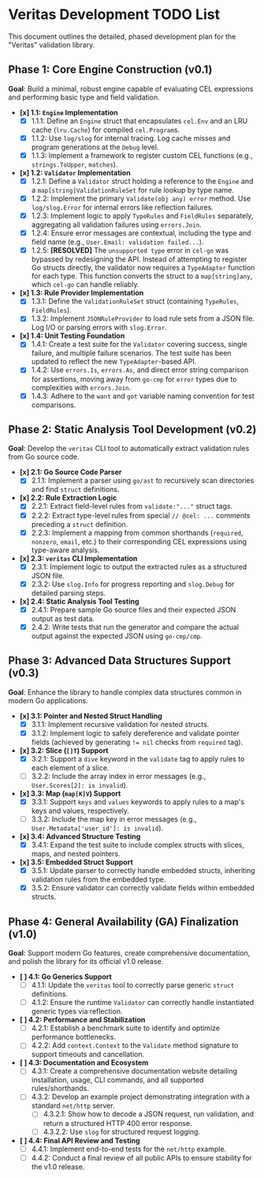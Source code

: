 # Veritas Development TODO List

This document outlines the detailed, phased development plan for the "Veritas" validation library.

## Phase 1: Core Engine Construction (v0.1)

**Goal**: Build a minimal, robust engine capable of evaluating CEL expressions and performing basic type and field validation.

-   **[x] 1.1: `Engine` Implementation**
    -   [x] 1.1.1: Define an `Engine` struct that encapsulates `cel.Env` and an LRU cache (`lru.Cache`) for compiled `cel.Program`s.
    -   [x] 1.1.2: Use `log/slog` for internal tracing. Log cache misses and program generations at the `Debug` level.
    -   [x] 1.1.3: Implement a framework to register custom CEL functions (e.g., `strings.ToUpper`, `matches`).

-   **[x] 1.2: `Validator` Implementation**
    -   [x] 1.2.1: Define a `Validator` struct holding a reference to the `Engine` and a `map[string]ValidationRuleSet` for rule lookup by type name.
    -   [x] 1.2.2: Implement the primary `Validate(obj any) error` method. Use `log/slog.Error` for internal errors like reflection failures.
    -   [x] 1.2.3: Implement logic to apply `TypeRules` and `FieldRules` separately, aggregating all validation failures using `errors.Join`.
    -   [x] 1.2.4: Ensure error messages are contextual, including the type and field name (e.g., `User.Email: validation failed...`).
    -   [x] 1.2.5: **[RESOLVED]** The `unsupported type` error in `cel-go` was bypassed by redesigning the API. Instead of attempting to register Go structs directly, the validator now requires a `TypeAdapter` function for each type. This function converts the struct to a `map[string]any`, which `cel-go` can handle reliably.

-   **[x] 1.3: Rule Provider Implementation**
    -   [x] 1.3.1: Define the `ValidationRuleSet` struct (containing `TypeRules`, `FieldRules`).
    -   [x] 1.3.2: Implement `JSONRuleProvider` to load rule sets from a JSON file. Log I/O or parsing errors with `slog.Error`.

-   **[x] 1.4: Unit Testing Foundation**
    -   [x] 1.4.1: Create a test suite for the `Validator` covering success, single failure, and multiple failure scenarios. The test suite has been updated to reflect the new `TypeAdapter`-based API.
    -   [x] 1.4.2: Use `errors.Is`, `errors.As`, and direct error string comparison for assertions, moving away from `go-cmp` for `error` types due to complexities with `errors.Join`.
    -   [x] 1.4.3: Adhere to the `want` and `got` variable naming convention for test comparisons.

## Phase 2: Static Analysis Tool Development (v0.2)

**Goal**: Develop the `veritas` CLI tool to automatically extract validation rules from Go source code.

-   **[x] 2.1: Go Source Code Parser**
    -   [x] 2.1.1: Implement a parser using `go/ast` to recursively scan directories and find `struct` definitions.

-   **[x] 2.2: Rule Extraction Logic**
    -   [x] 2.2.1: Extract field-level rules from `validate:"..."` struct tags.
    -   [x] 2.2.2: Extract type-level rules from special `// @cel: ...` comments preceding a `struct` definition.
    -   [x] 2.2.3: Implement a mapping from common shorthands (`required`, `nonzero`, `email`, etc.) to their corresponding CEL expressions using type-aware analysis.

-   **[x] 2.3: `veritas` CLI Implementation**
    -   [x] 2.3.1: Implement logic to output the extracted rules as a structured JSON file.
    -   [x] 2.3.2: Use `slog.Info` for progress reporting and `slog.Debug` for detailed parsing steps.

-   **[x] 2.4: Static Analysis Tool Testing**
    -   [x] 2.4.1: Prepare sample Go source files and their expected JSON output as test data.
    -   [x] 2.4.2: Write tests that run the generator and compare the actual output against the expected JSON using `go-cmp/cmp`.

## Phase 3: Advanced Data Structures Support (v0.3)

**Goal**: Enhance the library to handle complex data structures common in modern Go applications.

-   **[x] 3.1: Pointer and Nested Struct Handling**
    -   [x] 3.1.1: Implement recursive validation for nested structs.
    -   [x] 3.1.2: Implement logic to safely dereference and validate pointer fields (achieved by generating `!= nil` checks from `required` tag).

-   **[x] 3.2: Slice (`[]T`) Support**
    -   [x] 3.2.1: Support a `dive` keyword in the `validate` tag to apply rules to each element of a slice.
    -   [ ] 3.2.2: Include the array index in error messages (e.g., `User.Scores[2]: is invalid`).

-   **[x] 3.3: Map (`map[K]V`) Support**
    -   [x] 3.3.1: Support `keys` and `values` keywords to apply rules to a map's keys and values, respectively.
    -   [ ] 3.3.2: Include the map key in error messages (e.g., `User.Metadata['user_id']: is invalid`).

-   **[x] 3.4: Advanced Structure Testing**
    -   [x] 3.4.1: Expand the test suite to include complex structs with slices, maps, and nested pointers.

-   **[x] 3.5: Embedded Struct Support**
    -   [x] 3.5.1: Update parser to correctly handle embedded structs, inheriting validation rules from the embedded type.
    -   [x] 3.5.2: Ensure validator can correctly validate fields within embedded structs.

## Phase 4: General Availability (GA) Finalization (v1.0)

**Goal**: Support modern Go features, create comprehensive documentation, and polish the library for its official v1.0 release.

-   **[ ] 4.1: Go Generics Support**
    -   [ ] 4.1.1: Update the `veritas` tool to correctly parse generic `struct` definitions.
    -   [ ] 4.1.2: Ensure the runtime `Validator` can correctly handle instantiated generic types via reflection.

-   **[ ] 4.2: Performance and Stabilization**
    -   [ ] 4.2.1: Establish a benchmark suite to identify and optimize performance bottlenecks.
    -   [ ] 4.2.2: Add `context.Context` to the `Validate` method signature to support timeouts and cancellation.

-   **[ ] 4.3: Documentation and Ecosystem**
    -   [ ] 4.3.1: Create a comprehensive documentation website detailing installation, usage, CLI commands, and all supported rules/shorthands.
    -   [ ] 4.3.2: Develop an example project demonstrating integration with a standard `net/http` server.
        -   [ ] 4.3.2.1: Show how to decode a JSON request, run validation, and return a structured HTTP 400 error response.
        -   [ ] 4.3.2.2: Use `slog` for structured request logging.

-   **[ ] 4.4: Final API Review and Testing**
    -   [ ] 4.4.1: Implement end-to-end tests for the `net/http` example.
    -   [ ] 4.4.2: Conduct a final review of all public APIs to ensure stability for the v1.0 release.